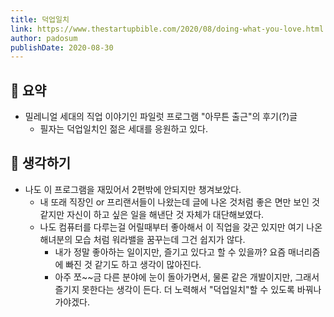 ```yaml
---
title: 덕업일치
link: https://www.thestartupbible.com/2020/08/doing-what-you-love.html
author: padosum
publishDate: 2020-08-30
---
```

## 📝 요약 
- 밀레니얼 세대의 직업 이야기인 파일럿 프로그램 "아무튼 출근"의 후기(?)글 
  - 필자는 덕업일치인 젊은 세대를 응원하고 있다. 


## 🤔 생각하기 
- 나도 이 프로그램을 재밌어서 2편밖에 안되지만 챙겨보았다.  
  - 내 또래 직장인 or 프리랜서들이 나왔는데 글에 나온 것처럼 좋은 면만 보인 것 같지만 자신이 하고 싶은 일을 해낸단 것 자체가 대단해보였다.  
  - 나도 컴퓨터를 다루는걸 어릴때부터 좋아해서 이 직업을 갖곤 있지만 여기 나온 해녀분의 모습 처럼 워라밸을 꿈꾸는데 그건 쉽지가 않다. 
    - 내가 정말 좋아하는 일이지만, 즐기고 있다고 할 수 있을까? 요즘 매너리즘에 빠진 것 같기도 하고 생각이 많아진다. 
    - 아주 쪼~~금 다른 분야에 눈이 돌아가면서, 물론 같은 개발이지만, 그래서 즐기지 못한다는 생각이 든다. 더 노력해서 "덕업일치"할 수 있도록 바꿔나가야겠다. 